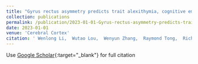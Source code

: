 ```yaml
---
title: "Gyrus rectus asymmetry predicts trait alexithymia, cognitive empathy, and social function in neurotypical adults"
collection: publications
permalink: /publication/2023-01-01-Gyrus-rectus-asymmetry-predicts-trait-alexithymia-cognitive-empathy-and-social-function-in-neurotypical-adults
date: 2023-01-01
venue: 'Cerebral Cortex'
citation: ' Wenlong Li,  Wutao Lou,  Wenyun Zhang,  Raymond Tong,  Richu Jin,  Weiwei Peng, &quot;Gyrus rectus asymmetry predicts trait alexithymia, cognitive empathy, and social function in neurotypical adults.&quot; Cerebral Cortex, 2023.'
---
```

Use [Google Scholar](https://scholar.google.com/scholar?q=Gyrus+rectus+asymmetry+predicts+trait+alexithymia,+cognitive+empathy,+and+social+function+in+neurotypical+adults){:target="_blank"} for full citation